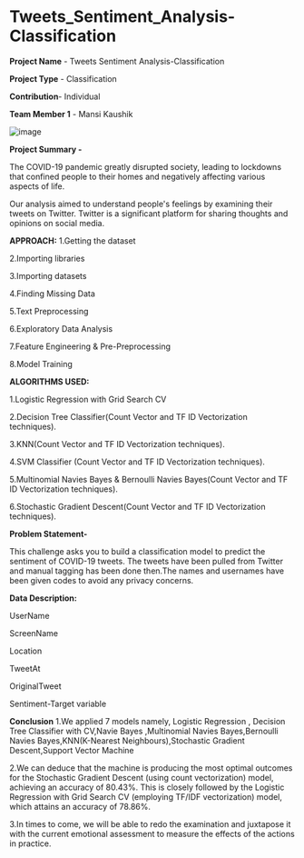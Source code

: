 # Tweets_Sentiment_Analysis-Classification

**Project Name** - Tweets Sentiment Analysis-Classification

**Project Type** - Classification

**Contribution**- Individual

**Team Member 1** - Mansi Kaushik

![image](https://github.com/MansiKaushik123/Tweets_Sentiment_Analysis-Classification/assets/140509411/6b5a26a8-4df5-4668-b8d6-7326c625028c)

**Project Summary -**

The COVID-19 pandemic greatly disrupted society, leading to lockdowns that confined people to their homes and negatively affecting various aspects of life.

Our analysis aimed to understand people's feelings by examining their tweets on Twitter. Twitter is a significant platform for sharing thoughts and opinions on social media.

**APPROACH:**
1.Getting the dataset

2.Importing libraries

3.Importing datasets

4.Finding Missing Data

5.Text Preprocessing

6.Exploratory Data Analysis

7.Feature Engineering & Pre-Preprocessing

8.Model Training

**ALGORITHMS USED:**

1.Logistic Regression with Grid Search CV

2.Decision Tree Classifier(Count Vector and TF ID Vectorization techniques).

3.KNN(Count Vector and TF ID Vectorization techniques).

4.SVM Classifier (Count Vector and TF ID Vectorization techniques).

5.Multinomial Navies Bayes & Bernoulli Navies Bayes(Count Vector and TF ID Vectorization techniques).

6.Stochastic Gradient Descent(Count Vector and TF ID Vectorization techniques).

**Problem Statement-**

This challenge asks you to build a classification model to predict the sentiment of COVID-19 tweets. The tweets have been pulled from Twitter and manual tagging has been done then.The names and usernames have been given codes to avoid any privacy concerns.

**Data Description:**

UserName

ScreenName

Location

TweetAt

OriginalTweet

Sentiment-Target variable


**Conclusion**
1.We applied 7 models namely, Logistic Regression , Decision Tree Classifier with CV,Navie Bayes ,Multinomial Navies Bayes,Bernoulli Navies Bayes,KNN(K-Nearest Neighbours),Stochastic Gradient Descent,Support Vector Machine

2.We can deduce that the machine is producing the most optimal outcomes for the Stochastic Gradient Descent (using count vectorization) model, achieving an accuracy of 80.43%. This is closely followed by the Logistic Regression with Grid Search CV (employing TF/IDF vectorization) model, which attains an accuracy of 78.86%.

3.In times to come, we will be able to redo the examination and juxtapose it with the current emotional assessment to measure the effects of the actions in practice.
